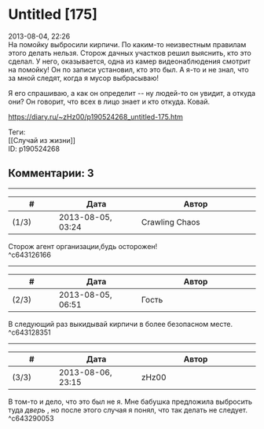 Untitled [175]
==============

  
2013-08-04, 22:26  
 На помойку выбросили кирпичи. По каким-то неизвестным правилам этого делать нельзя. Сторож дачных участков решил выяснить, кто это сделал. У него, оказывается, одна из камер видеонаблюдения смотрит на помойку! Он по записи установил, кто это был. А я-то и не знал, что за мной следят, когда я мусор выбрасываю!   
   
 Я его спрашиваю, а как он определит -- ну людей-то он увидит, а откуда они? Он говорит, что всех в лицо знает и кто откуда. Ковай.   
  
<https://diary.ru/~zHz00/p190524268_untitled-175.htm>  
  
Теги:  
[[Случай из жизни]]  
ID: p190524268  


Комментарии: 3
--------------

  


---



|         #         |              Дата              |                     Автор                     |           ID           |
| --- | --- | --- | --- |
| (1/3) | 2013-08-05, 03:24 | Crawling Chaos | c643126166 |

  
 Сторож агент организации,будь осторожен!   
 ^c643126166

---



|         #         |              Дата              |                     Автор                     |           ID           |
| --- | --- | --- | --- |
| (2/3) | 2013-08-05, 06:51 | Гость | c643128351 |

  
 В следующий раз выкидывай кирпичи в более безопасном месте.   
 ^c643128351

---



|         #         |              Дата              |                     Автор                     |           ID           |
| --- | --- | --- | --- |
| (3/3) | 2013-08-06, 23:15 | zHz00 | c643290053 |

  
 В том-то и дело, что это был не я. Мне бабушка предложила выбросить туда  *дверь*  , но после этого случая я понял, что так делать не следует.   
 ^c643290053